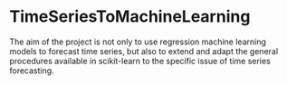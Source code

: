 # TimeSeriesToMachineLearning

The aim of the project is not only to use regression machine learning models to forecast time series, but also to extend and adapt the general procedures available in scikit-learn to the specific issue of time series forecasting. 

